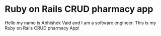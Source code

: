 # Ruby on Rails CRUD pharmacy app

Hello my name is Abhishek Vaid and I am a software engineer. 
This is my Ruby on Rails CRUD pharmacy App!